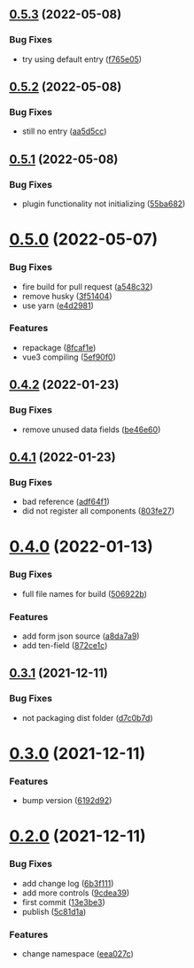 ## [0.5.3](https://github.com/tensouth/ten-form/compare/v0.5.2...v0.5.3) (2022-05-08)


### Bug Fixes

* try using default entry ([f765e05](https://github.com/tensouth/ten-form/commit/f765e05569439341270f2a43c89927df8e591188))



## [0.5.2](https://github.com/tensouth/ten-form/compare/v0.5.1...v0.5.2) (2022-05-08)


### Bug Fixes

* still no entry ([aa5d5cc](https://github.com/tensouth/ten-form/commit/aa5d5ccf2df6d90774a3ee9d35637a261c2ce501))



## [0.5.1](https://github.com/tensouth/ten-form/compare/v0.5.0...v0.5.1) (2022-05-08)


### Bug Fixes

* plugin functionality not initializing ([55ba682](https://github.com/tensouth/ten-form/commit/55ba682ab3dce32d893d17eda158e5ba0069eb6d))



# [0.5.0](https://github.com/tensouth/ten-form/compare/v0.4.2...v0.5.0) (2022-05-07)


### Bug Fixes

* fire build for pull request ([a548c32](https://github.com/tensouth/ten-form/commit/a548c32315b0fd162bbf942c4564f44218ee0e50))
* remove husky ([3f51404](https://github.com/tensouth/ten-form/commit/3f5140456a8081e9a55b5937b7e65602034d1e6f))
* use yarn ([e4d2981](https://github.com/tensouth/ten-form/commit/e4d298109b74ca690f364477f76e25f67efbc54d))


### Features

* repackage ([8fcaf1e](https://github.com/tensouth/ten-form/commit/8fcaf1e63f05f65fadd7f8264ca7eb5dc0dd01bd))
* vue3 compiling ([5ef90f0](https://github.com/tensouth/ten-form/commit/5ef90f07b3538c78a89dce5ee9cc40740873c44a))



## [0.4.2](https://github.com/tensouth/ten-form/compare/v0.4.1...v0.4.2) (2022-01-23)


### Bug Fixes

* remove unused data fields ([be46e60](https://github.com/tensouth/ten-form/commit/be46e600ebb81f66deb19d72ed2905dbe48091ce))



## [0.4.1](https://github.com/tensouth/ten-form/compare/v0.4.0...v0.4.1) (2022-01-23)


### Bug Fixes

* bad reference ([adf64f1](https://github.com/tensouth/ten-form/commit/adf64f15e247855beb98101dc323b11a5b2c7b0e))
* did not register all components ([803fe27](https://github.com/tensouth/ten-form/commit/803fe2746c41ab68786968c8c3a2e782515f8a82))



# [0.4.0](https://github.com/tensouth/ten-form/compare/v0.3.1...v0.4.0) (2022-01-13)


### Bug Fixes

* full file names for build ([506922b](https://github.com/tensouth/ten-form/commit/506922b8d36b86bf85aedfa90533dafee81598e5))


### Features

* add form json source ([a8da7a9](https://github.com/tensouth/ten-form/commit/a8da7a9b93a16c560171f2b18db708d7e724b648))
* add ten-field ([872ce1c](https://github.com/tensouth/ten-form/commit/872ce1c1a730800f7995d4d6bac3754d5d2fc739))



## [0.3.1](https://github.com/tensouth/ten-form/compare/v0.3.0...v0.3.1) (2021-12-11)


### Bug Fixes

* not packaging dist folder ([d7c0b7d](https://github.com/tensouth/ten-form/commit/d7c0b7daad8cebfb354b9a2246ac7e1eec06a822))



# [0.3.0](https://github.com/tensouth/ten-form/compare/v0.2.0...v0.3.0) (2021-12-11)


### Features

* bump version ([6192d92](https://github.com/tensouth/ten-form/commit/6192d922c1ff72dcbff81167e91c251fc426263f))



# [0.2.0](https://github.com/tensouth/ten-form/compare/13e3be3c8ea8700a90e980abb7381c4abad2907e...v0.2.0) (2021-12-11)


### Bug Fixes

* add change log ([6b3f111](https://github.com/tensouth/ten-form/commit/6b3f1112492ef65b4535513be9f4bad3da0fb27f))
* add more controls ([9cdea39](https://github.com/tensouth/ten-form/commit/9cdea39462bf66f90d8cdaffb90518c60afc2a66))
* first commit ([13e3be3](https://github.com/tensouth/ten-form/commit/13e3be3c8ea8700a90e980abb7381c4abad2907e))
* publish ([5c81d1a](https://github.com/tensouth/ten-form/commit/5c81d1adf09de3b8367633c7a6070f3b931212fe))


### Features

* change namespace ([eea027c](https://github.com/tensouth/ten-form/commit/eea027c78b09235a673cebe0e09e7854c7efd528))




